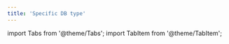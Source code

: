 ```yaml
---
title: 'Specific DB type'
---
```

import Tabs from '@theme/Tabs';
import TabItem from '@theme/TabItem';